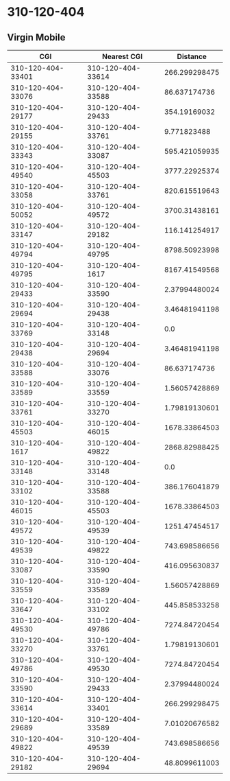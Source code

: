 # 310-120-404
## Virgin Mobile


| CGI | Nearest CGI | Distance |
|-----|-------------|----------|
| 310-120-404-33401 | 310-120-404-33614 | 266.299298475 |
| 310-120-404-33076 | 310-120-404-33588 | 86.637174736 |
| 310-120-404-29177 | 310-120-404-29433 | 354.19169032 |
| 310-120-404-29155 | 310-120-404-33761 | 9.771823488 |
| 310-120-404-33343 | 310-120-404-33087 | 595.421059935 |
| 310-120-404-49540 | 310-120-404-45503 | 3777.22925374 |
| 310-120-404-33058 | 310-120-404-33761 | 820.615519643 |
| 310-120-404-50052 | 310-120-404-49572 | 3700.31438161 |
| 310-120-404-33147 | 310-120-404-29182 | 116.141254917 |
| 310-120-404-49794 | 310-120-404-49795 | 8798.50923998 |
| 310-120-404-49795 | 310-120-404-1617 | 8167.41549568 |
| 310-120-404-29433 | 310-120-404-33590 | 2.37994480024 |
| 310-120-404-29694 | 310-120-404-29438 | 3.46481941198 |
| 310-120-404-33769 | 310-120-404-33148 | 0.0 |
| 310-120-404-29438 | 310-120-404-29694 | 3.46481941198 |
| 310-120-404-33588 | 310-120-404-33076 | 86.637174736 |
| 310-120-404-33589 | 310-120-404-33559 | 1.56057428869 |
| 310-120-404-33761 | 310-120-404-33270 | 1.79819130601 |
| 310-120-404-45503 | 310-120-404-46015 | 1678.33864503 |
| 310-120-404-1617 | 310-120-404-49822 | 2868.82988425 |
| 310-120-404-33148 | 310-120-404-33148 | 0.0 |
| 310-120-404-33102 | 310-120-404-33588 | 386.176041879 |
| 310-120-404-46015 | 310-120-404-45503 | 1678.33864503 |
| 310-120-404-49572 | 310-120-404-49539 | 1251.47454517 |
| 310-120-404-49539 | 310-120-404-49822 | 743.698586656 |
| 310-120-404-33087 | 310-120-404-33590 | 416.095630837 |
| 310-120-404-33559 | 310-120-404-33589 | 1.56057428869 |
| 310-120-404-33647 | 310-120-404-33102 | 445.858533258 |
| 310-120-404-49530 | 310-120-404-49786 | 7274.84720454 |
| 310-120-404-33270 | 310-120-404-33761 | 1.79819130601 |
| 310-120-404-49786 | 310-120-404-49530 | 7274.84720454 |
| 310-120-404-33590 | 310-120-404-29433 | 2.37994480024 |
| 310-120-404-33614 | 310-120-404-33401 | 266.299298475 |
| 310-120-404-29689 | 310-120-404-33589 | 7.01020676582 |
| 310-120-404-49822 | 310-120-404-49539 | 743.698586656 |
| 310-120-404-29182 | 310-120-404-29694 | 48.8099611003 |
